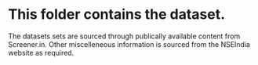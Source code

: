 # This folder contains the dataset. 

The datasets sets are sourced through publically available content from Screener.in.
Other miscelleneous information is sourced from the NSEIndia website as required.
